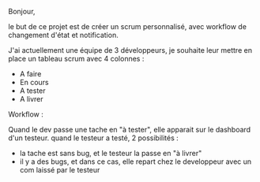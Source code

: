 Bonjour,

le but de ce projet est de créer un scrum personnalisé, avec workflow de changement d'état et notification. 

J'ai actuellement une équipe de 3 développeurs, je souhaite leur mettre en place un tableau scrum avec 4 colonnes : 

- A faire
- En cours
- A tester
- A livrer

Workflow : 

Quand le dev passe une tache en "à tester", elle apparait sur le dashboard d'un testeur. 
quand le testeur a testé, 2 possibilités : 
- la tache est sans bug, et le testeur la passe en "à livrer" 
- il y a des bugs, et dans ce cas, elle repart chez le developpeur avec un com laissé par le testeur
 

